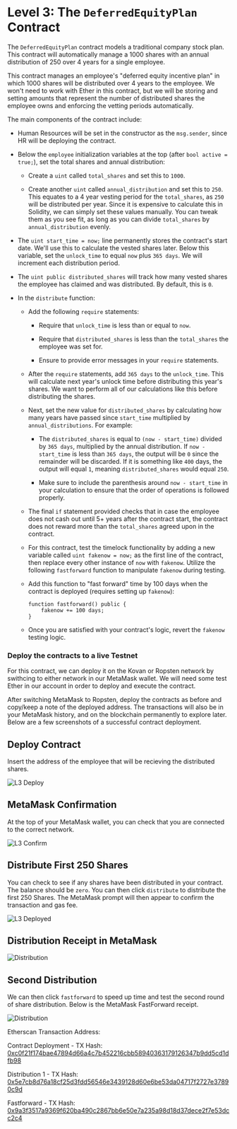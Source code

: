 # Level 3: The `DeferredEquityPlan` Contract

The `DeferredEquityPlan` contract models a traditional company stock plan. This contract will automatically manage a 1000 shares with an annual distribution of 250 over 4 years for a single employee.

This contract manages an employee's "deferred equity incentive plan" in which 1000 shares will be distributed over 4 years to the employee. We won't need to work with Ether in this contract, but we will be storing and setting amounts that represent the number of distributed shares the employee owns and enforcing the vetting periods automatically.


The main components of the contract include:

* Human Resources will be set in the constructor as the `msg.sender`, since HR will be deploying the contract.

* Below the `employee` initialization variables at the top (after `bool active = true;`), set the total shares and annual distribution:

  * Create a `uint` called `total_shares` and set this to `1000`.

  * Create another `uint` called `annual_distribution` and set this to `250`. This equates to a 4 year vesting period for the `total_shares`, as `250` will be distributed per year. Since it is expensive to calculate this in Solidity, we can simply set these values manually. You can tweak them as you see fit, as long as you can divide `total_shares` by `annual_distribution` evenly.

* The `uint start_time = now;` line permanently stores the contract's start date. We'll use this to calculate the vested shares later. Below this variable, set the `unlock_time` to equal `now` plus `365 days`. We will increment each distribution period.

* The `uint public distributed_shares` will track how many vested shares the employee has claimed and was distributed. By default, this is `0`.

* In the `distribute` function:

  * Add the following `require` statements:

    * Require that `unlock_time` is less than or equal to `now`.

    * Require that `distributed_shares` is less than the `total_shares` the employee was set for.

    * Ensure to provide error messages in your `require` statements.

  * After the `require` statements, add `365 days` to the `unlock_time`. This will calculate next year's unlock time before distributing this year's shares. We want to perform all of our calculations like this before distributing the shares.

  * Next, set the new value for `distributed_shares` by calculating how many years have passed since `start_time` multiplied by `annual_distributions`. For example:

    * The `distributed_shares` is equal to `(now - start_time)` divided by `365 days`, multiplied by the annual distribution. If `now - start_time` is less than `365 days`, the output will be `0` since the remainder will be discarded. If it is something like `400` days, the output will equal `1`, meaning `distributed_shares` would equal `250`.

    * Make sure to include the parenthesis around `now - start_time` in your calculation to ensure that the order of operations is followed properly.

  * The final `if` statement provided checks that in case the employee does not cash out until 5+ years after the contract start, the contract does not reward more than the `total_shares` agreed upon in the contract.

  * For this contract, test the timelock functionality by adding a new variable called `uint fakenow = now;` as the first line of the contract, then replace every other instance of `now` with `fakenow`. Utilize the following `fastforward` function to manipulate `fakenow` during testing.

  * Add this function to "fast forward" time by 100 days when the contract is deployed (requires setting up `fakenow`):

    ```solidity
    function fastforward() public {
        fakenow += 100 days;
    }
    ```

  * Once you are satisfied with your contract's logic, revert the `fakenow` testing logic.



### Deploy the contracts to a live Testnet

For this contract, we can deploy it on the Kovan or Ropsten network by swithcing to either network in our MetaMask wallet. We will need some test Ether in our account in order to deploy and execute the contract.  

After switching MetaMask to Ropsten, deploy the contracts as before and copy/keep a note of the deployed address. The transactions will also be in your MetaMask history, and on the blockchain permanently to explore later. Below are a few screenshots of a successful contract deployment. 

## Deploy Contract
Insert the address of the employee that will be recieving the distributed shares. 

![L3 Deploy](L3_Screenshots/L3_Deploy1.png) 



## MetaMask Confirmation
At the top of your MetaMask wallet, you can check that you are connected to the correct network. 

![L3 Confirm ](L3_Screenshots/L3_Confirm.png)


## Distribute First 250 Shares
You can check to see if any shares have been distributed in your contract. The balance should be `zero`. You can then click `distribute` to distribute the first 250 Shares. The MetaMask prompt will then appear to confirm the transaction and gas fee. 

![L3 Deployed](L3_Screenshots/L3_Deployed.png)


## Distribution Receipt in MetaMask

![Distribution](L3_Screenshots/L3_MetaDistribute.png)


## Second Distribution

We can then click `fastforward` to speed up time and test the second round of share distribution. Below is the MetaMask FastForward receipt.  

![Distribution](L3_Screenshots/L3_FastForward.png)

Etherscan Transaction Address:

Contract Deployment - TX Hash: [0xc0f21f174bae47894d66a4c7b452216cbb58940363179126347b9dd5cd1dfb98](https://ropsten.etherscan.io/tx/0xc0f21f174bae47894d66a4c7b452216cbb58940363179126347b9dd5cd1dfb98)

Distribution 1 - TX Hash:  [0x5e7cb8d76a18cf25d3fdd56546e3439128d60e6be53da04717f2727e37890c9d](https://ropsten.etherscan.io/tx/0x5e7cb8d76a18cf25d3fdd56546e3439128d60e6be53da04717f2727e37890c9d)

Fastforward - TX Hash: [0x9a3f3517a9369f620ba490c2867bb6e50e7a235a98d18d37dece2f7e53dcc2c4](https://ropsten.etherscan.io/tx/0x9a3f3517a9369f620ba490c2867bb6e50e7a235a98d18d37dece2f7e53dcc2c4)
